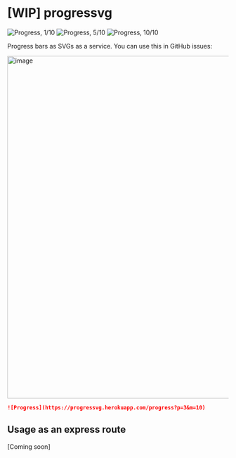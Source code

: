 # [WIP] progressvg

![Progress, 1/10](https://progressvg.herokuapp.com/progress?p=1&m=10)
![Progress, 5/10](https://progressvg.herokuapp.com/progress?p=5&m=10)
![Progress, 10/10](https://progressvg.herokuapp.com/progress?p=10&m=10)

Progress bars as SVGs as a service. You can use this in GitHub issues:

<img width="779" alt="image" src="https://user-images.githubusercontent.com/10660468/39088151-0145ee2a-457b-11e8-815c-0cc6e5d8491c.png">

```md
![Progress](https://progressvg.herokuapp.com/progress?p=3&m=10)
```

## Usage as an express route

[Coming soon]
